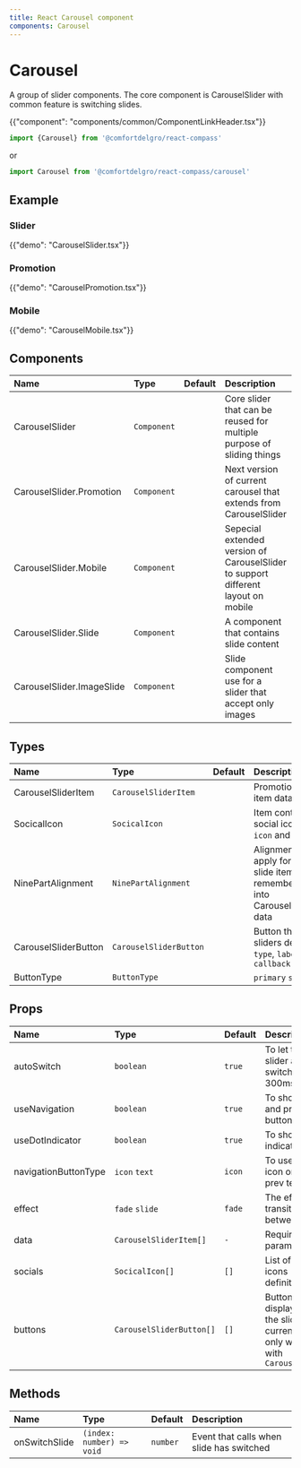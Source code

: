 ```yaml
---
title: React Carousel component
components: Carousel
---
```


# Carousel

<p class="description">A group of slider components. The core component is CarouselSlider with common feature is switching slides.</p>

{{"component": "components/common/ComponentLinkHeader.tsx"}}

```jsx
import {Carousel} from '@comfortdelgro/react-compass'
```

or

```jsx
import Carousel from '@comfortdelgro/react-compass/carousel'
```

## Example

### Slider

{{"demo": "CarouselSlider.tsx"}}

### Promotion

{{"demo": "CarouselPromotion.tsx"}}

### Mobile

{{"demo": "CarouselMobile.tsx"}}

## Components

| Name                      | Type        | Default | Description                                                                       |
| :------------------------ | :---------- | :------ | :-------------------------------------------------------------------------------- |
| CarouselSlider            | `Component` |         | Core slider that can be reused for multiple purpose of sliding things             |
| CarouselSlider.Promotion  | `Component` |         | Next version of current carousel that extends from CarouselSlider                 |
| CarouselSlider.Mobile     | `Component` |         | Sepecial extended version of CarouselSlider to support different layout on mobile |
| CarouselSlider.Slide      | `Component` |         | A component that contains slide content                                           |
| CarouselSlider.ImageSlide | `Component` |         | Slide component use for a slider that accept only images                          |

## Types

| Name                 | Type                   | Default | Description                                                                                   |
| :------------------- | :--------------------- | :------ | :-------------------------------------------------------------------------------------------- |
| CarouselSliderItem   | `CarouselSliderItem`   |         | Promotion slider item data                                                                    |
| SocicalIcon          | `SocicalIcon`          |         | Item contains social icon data: `icon` and `url`                                              |
| NinePartAlignment    | `NinePartAlignment`    |         | Alignment that apply for a single slide item, remember to put it into CarouselSliderItem data |
| CarouselSliderButton | `CarouselSliderButton` |         | Button that use in sliders definition: `type`, `label`, `callback`                            |
| ButtonType           | `ButtonType`           |         | `primary` `secondary`                                                                         |

## Props

| Name                 | Type                     | Default | Description                                                                              |
| :------------------- | :----------------------- | :------ | :--------------------------------------------------------------------------------------- |
| autoSwitch           | `boolean`                | `true`  | To let the slider auto switch in every 300ms                                             |
| useNavigation        | `boolean`                | `true`  | To show next and previous buttons                                                        |
| useDotIndicator      | `boolean`                | `true`  | To show dot indicators                                                                   |
| navigationButtonType | `icon` `text`            | `icon`  | To use arrow icon or next & prev text                                                    |
| effect               | `fade` `slide`           | `fade`  | The effect of transition between slides                                                  |
| data                 | `CarouselSliderItem[]`   | `-`     | Required parameters                                                                      |
| socials              | `SocicalIcon[]`          | `[]`    | List of social icons definition                                                          |
| buttons              | `CarouselSliderButton[]` | `[]`    | Buttons that displays under the slider, so currently it only works with `CarouselMobile` |

## Methods

| Name          | Type                      | Default  | Description                              |
| :------------ | :------------------------ | :------- | :--------------------------------------- |
| onSwitchSlide | `(index: number) => void` | `number` | Event that calls when slide has switched |